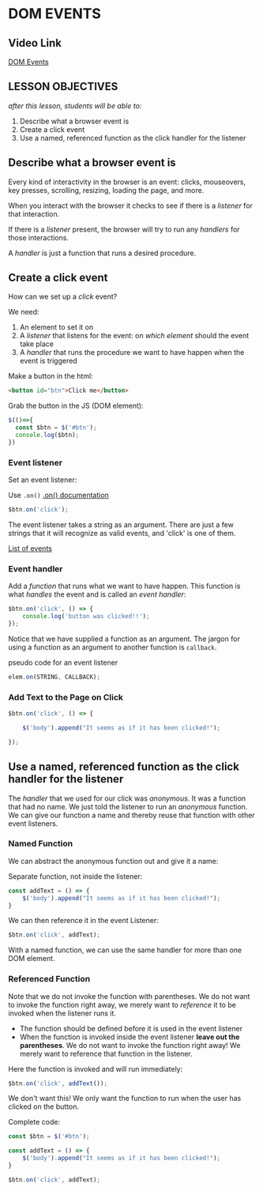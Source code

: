 # DOM EVENTS

## Video Link

[DOM Events](https://generalassembly.wistia.com/medias/rjfa0f3wos)

## LESSON OBJECTIVES

_after this lesson, students will be able to:_

1. Describe what a browser event is
1. Create a click event
1. Use a named, referenced function as the click handler for the listener

## Describe what a browser event is

Every kind of interactivity in the browser is an event: clicks, mouseovers, key presses, scrolling, resizing, loading the page, and more.

When you interact with the browser it checks to see if there is a _listener_ for that interaction.

If there is a _listener_ present, the browser will try to run any _handlers_ for those interactions.

A _handler_ is just a function that runs a desired procedure.

## Create a click event

How can we set up a _click_ event?

We need:

1. An element to set it on
2. A _listener_ that listens for the event: on _which element_ should the event take place
3. A _handler_ that runs the procedure we want to have happen when the event is triggered

Make a button in the html:

```html
<button id="btn">Click me</button>
```

Grab the button in the JS (DOM element):

```javascript
$(()=>{
  const $btn = $('#btn');
  console.log($btn);
})
```

### Event listener

Set an event listener:

Use `.on()` [.on() documentation](http://api.jquery.com/on/)

```javascript
$btn.on('click');
```

The event listener takes a string as an argument. There are just a few strings that it will recognize as valid events, and 'click' is one of them.

[List of events](https://developer.mozilla.org/en-US/docs/Web/Events)

### Event handler

Add a _function_ that runs what we want to have happen. This function is what _handles_ the event and is called an _event handler_:

```javascript
$btn.on('click', () => {
	console.log('button was clicked!!');
});
```

Notice that we have supplied a function as an argument. The jargon for using a function as an argument to another function is `callback`.

pseudo code for an event listener

```javascript
elem.on(STRING, CALLBACK);
```

### Add Text to the Page on Click

```javascript
$btn.on('click', () => {

	$('body').append("It seems as if it has been clicked!");

});
```

## Use a named, referenced function as the click handler for the listener

The _handler_ that we used for our click was _anonymous_. It was a function that had no name. We just told the listener to run an _anonymous_ function. We can give our function a name and thereby reuse that function with other event listeners.

### Named Function

We can abstract the anonymous function out and give it a name:

Separate function, not inside the listener:

```javascript
const addText = () => {
	$('body').append("It seems as if it has been clicked!");
}
```

We can then reference it in the event Listener:

```javascript
$btn.on('click', addText);
```

With a named function, we can use the same handler for more than one DOM element.

### Referenced Function

Note that we do not invoke the function with parentheses. We do not want to invoke the function right away, we merely want to _reference_ it to be invoked when the listener runs it.

* The function should be defined before it is used in the event listener
* When the function is invoked inside the event listener **leave out the parentheses**. We do not want to invoke the function right away! We merely want to reference that function in the listener.

Here the function is invoked and will run immediately:

```javascript
$btn.on('click', addText());
```

We don't want this! We only want the function to run when the user has clicked on the button.

Complete code:

```javascript
const $btn = $('#btn');

const addText = () => {
	$('body').append("It seems as if it has been clicked!");
}

$btn.on('click', addText);
```
